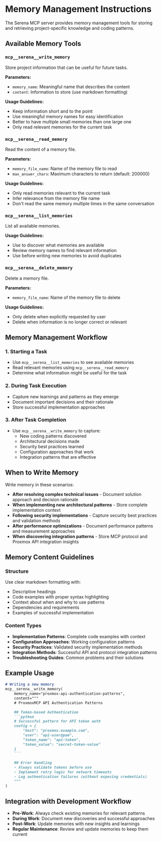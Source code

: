 # Memory Management Instructions

The Serena MCP server provides memory management tools for storing and retrieving project-specific knowledge and coding patterns.

## Available Memory Tools

### `mcp__serena__write_memory`

Store project information that can be useful for future tasks.

**Parameters:**

- `memory_name`: Meaningful name that describes the content
- `content`: Information to store (use markdown formatting)

**Usage Guidelines:**

- Keep information short and to the point
- Use meaningful memory names for easy identification
- Better to have multiple small memories than one large one
- Only read relevant memories for the current task

### `mcp__serena__read_memory`

Read the content of a memory file.

**Parameters:**

- `memory_file_name`: Name of the memory file to read
- `max_answer_chars`: Maximum characters to return (default: 200000)

**Usage Guidelines:**

- Only read memories relevant to the current task
- Infer relevance from the memory file name
- Don't read the same memory multiple times in the same conversation

### `mcp__serena__list_memories`

List all available memories.

**Usage Guidelines:**

- Use to discover what memories are available
- Review memory names to find relevant information
- Use before writing new memories to avoid duplicates

### `mcp__serena__delete_memory`

Delete a memory file.

**Parameters:**

- `memory_file_name`: Name of the memory file to delete

**Usage Guidelines:**

- Only delete when explicitly requested by user
- Delete when information is no longer correct or relevant

## Memory Management Workflow

### 1. Starting a Task

- Use `mcp__serena__list_memories` to see available memories
- Read relevant memories using `mcp__serena__read_memory`
- Determine what information might be useful for the task

### 2. During Task Execution

- Capture new learnings and patterns as they emerge
- Document important decisions and their rationale
- Store successful implementation approaches

### 3. After Task Completion

- Use `mcp__serena__write_memory` to capture:
  - New coding patterns discovered
  - Architectural decisions made
  - Security best practices learned
  - Configuration approaches that work
  - Integration patterns that are effective

## When to Write Memory

Write memory in these scenarios:

- **After resolving complex technical issues** - Document solution approach and decision rationale
- **When implementing new architectural patterns** - Store complete implementation context
- **Following security implementations** - Capture security best practices and validation methods
- **After performance optimizations** - Document performance patterns and measurement approaches
- **When discovering integration patterns** - Store MCP protocol and Proxmox API integration insights

## Memory Content Guidelines

### Structure

Use clear markdown formatting with:

- Descriptive headings
- Code examples with proper syntax highlighting
- Context about when and why to use patterns
- Dependencies and requirements
- Examples of successful implementation

### Content Types

- **Implementation Patterns**: Complete code examples with context
- **Configuration Approaches**: Working configuration patterns
- **Security Practices**: Validated security implementation methods
- **Integration Methods**: Successful API and protocol integration patterns
- **Troubleshooting Guides**: Common problems and their solutions

## Example Usage

```markdown
# Writing a new memory
mcp__serena__write_memory(
    memory_name="proxmox-api-authentication-patterns",
    content="""
    # ProxmoxMCP API Authentication Patterns
    
    ## Token-based Authentication
    ```python
    # Successful pattern for API token auth
    config = {
        "host": "proxmox.example.com",
        "user": "api-user@pam",
        "token_name": "api-token",
        "token_value": "secret-token-value"
    }
    ```
    
    ## Error Handling
    - Always validate tokens before use
    - Implement retry logic for network timeouts
    - Log authentication failures (without exposing credentials)
    """
)
```

## Integration with Development Workflow

- **Pre-Work**: Always check existing memories for relevant patterns
- **During Work**: Document new discoveries and successful approaches
- **Post-Work**: Update memories with new insights and learnings
- **Regular Maintenance**: Review and update memories to keep them current
